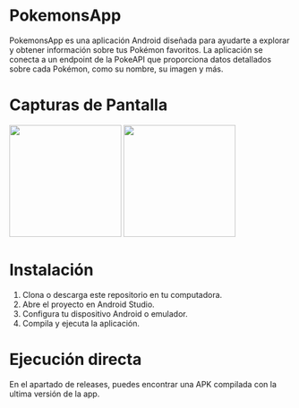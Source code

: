 # PokemonsApp

PokemonsApp es una aplicación Android diseñada para ayudarte a explorar y obtener información sobre tus Pokémon favoritos. La aplicación se conecta a un endpoint de la PokeAPI que proporciona datos detallados sobre cada Pokémon, como su nombre, su imagen y más.

# Capturas de Pantalla

<img src="https://github.com/AlexZavala1603/PokeAppCompose/assets/85930734/3730e741-fe6a-4f43-877f-8865c01926e9" width="200">
<img src="https://github.com/AlexZavala1603/PokeAppCompose/assets/85930734/06871f9e-ab9e-407e-9c82-a32d487f98b6" width="200">

# Instalación

1. Clona o descarga este repositorio en tu computadora.
2. Abre el proyecto en Android Studio.
3. Configura tu dispositivo Android o emulador.
4. Compila y ejecuta la aplicación.

# Ejecución directa
En el apartado de releases, puedes encontrar una APK compilada con la ultima versión de la app.
